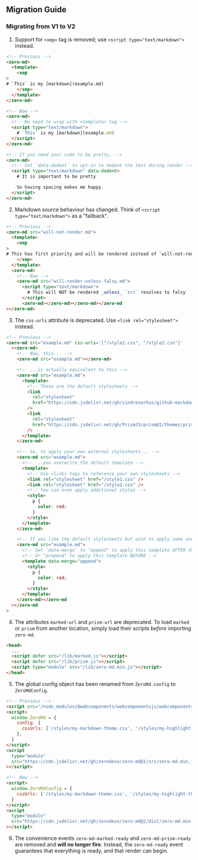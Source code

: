 ## Migration Guide

### Migrating from V1 to V2

1. Support for `<xmp>` tag is removed; use `<script type="text/markdown">` instead.

```html
<!-- Previous -->
<zero-md>
  <template>
    <xmp
>
# `This` is my [markdown](example.md)
    </xmp>
  </template>
</zero-md>

<!-- Now -->
<zero-md>
  <!-- No need to wrap with <template> tag -->
  <script type="text/markdown">
    # `This` is my [markdown](example.md)
  </script>
</zero-md>

<!-- If you need your code to be pretty, -->
<zero-md>
  <!-- Set `data-dedent` to opt-in to dedent the text during render -->
  <script type="text/markdown" data-dedent>
    # It is important to be pretty

    So having spacing makes me happy.
  </script>
</zero-md>
```

2. Markdown source behaviour has changed. Think of `<script type="text/markdown">` as a "fallback".

```html
<!-- Previous -->
<zero-md src="will-not-render.md">
  <template>
    <xmp
>
# This has first priority and will be rendered instead of `will-not-render.md`
    </xmp>
  </template>
  <zero-md>
    <!-- Now -->
    <zero-md src="will-render-unless-falsy.md">
      <script type="text/markdown">
        # This will NOT be rendered _unless_ `src` resolves to falsy
      </script>
      <zero-md></zero-md></zero-md></zero-md
></zero-md>
```

3. The `css-urls` attribute is deprecated. Use `<link rel="stylesheet">` instead.

```html
<!-- Previous -->
<zero-md src="example.md" css-urls='["/style1.css", "/style2.css"]'
  ><zero-md>
    <!-- Now, this... -->
    <zero-md src="example.md"></zero-md>

    <!-- ...is actually equivalent to this -->
    <zero-md src="example.md">
      <template>
        <!-- These are the default stylesheets -->
        <link
          rel="stylesheet"
          href="https://cdn.jsdelivr.net/gh/sindresorhus/github-markdown-css@4/github-markdown.min.css"
        />
        <link
          rel="stylesheet"
          href="https://cdn.jsdelivr.net/gh/PrismJS/prism@1/themes/prism.min.css"
        />
      </template>
    </zero-md>

    <!-- So, to apply your own external stylesheets... -->
    <zero-md src="example.md">
      <!-- ...you overwrite the default template -->
      <template>
        <!-- Use <link> tags to reference your own stylesheets -->
        <link rel="stylesheet" href="/style1.css" />
        <link rel="stylesheet" href="/style2.css" />
        <!-- You can even apply additional styles -->
        <style>
          p {
            color: red;
          }
        </style>
      </template>
    </zero-md>

    <!-- If you like the default stylesheets but wish to apply some overrides -->
    <zero-md src="example.md">
      <!-- Set `data-merge` to "append" to apply this template AFTER the default template -->
      <!-- Or "prepend" to apply this template BEFORE -->
      <template data-merge="append">
        <style>
          p {
            color: red;
          }
        </style>
      </template>
    </zero-md></zero-md
  ></zero-md
>
```

4. The attributes `marked-url` and `prism-url` are deprecated. To load `marked` or `prism` from
   another location, simply load their scripts _before_ importing `zero-md`.

```html
<head>
  ...
  <script defer src="/lib/marked.js"></script>
  <script defer src="/lib/prism.js"></script>
  <script type="module" src="/lib/zero-md.min.js"></script>
</head>
```

5. The global config object has been renamed from `ZeroMd.config` to `ZeroMdConfig`.

```html
<!-- Previous -->
<script src="/node_modules/@webcomponents/webcomponentsjs/webcomponents-loader.js"></script>
<script>
  window.ZeroMd = {
    config: {
      cssUrls: ['/styles/my-markdown-theme.css', '/styles/my-highlight-theme.css'],
    },
  }
</script>
<script
  type="module"
  src="https://cdn.jsdelivr.net/gh/zerodevx/zero-md@1/src/zero-md.min.js"
></script>

<!-- Now -->
<script>
  window.ZeroMdConfig = {
    cssUrls: ['/styles/my-markdown-theme.css', '/styles/my-highlight-theme.css'],
  }
</script>
<script
  type="module"
  src="https://cdn.jsdelivr.net/gh/zerodevx/zero-md@2/dist/zero-md.min.js"
></script>
```

6. The convenience events `zero-md-marked-ready` and `zero-md-prism-ready` are removed and **will no
   longer fire**. Instead, the `zero-md-ready` event guarantees that everything is ready, and that
   render can begin.
